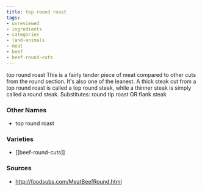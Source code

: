 ```yaml
---
title: top round roast
tags:
- unreviewed
- ingredients
- categories
- land-animals
- meat
- beef
- beef-round-cuts
---
```

top round roast This is a fairly tender piece of meat compared to other cuts from the round section. It's also one of the leanest. A thick steak cut from a top round roast is called a top round steak, while a thinner steak is simply called a round steak. Substitutes: round tip roast OR flank steak

### Other Names

* top round roast

### Varieties

* [[beef-round-cuts]]

### Sources
* http://foodsubs.com/MeatBeefRound.html
